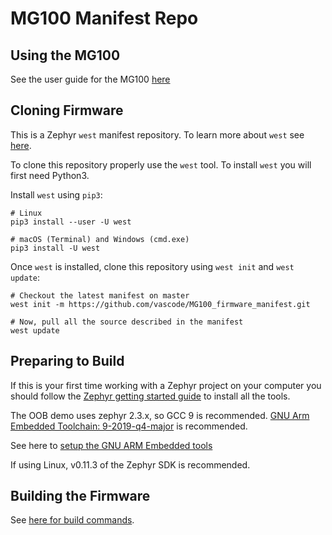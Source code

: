 # MG100 Manifest Repo

## Using the MG100

See the user guide for the MG100 [here](https://github.com/LairdCP/MG100_firmware/blob/master/README.md)

## Cloning Firmware

This is a Zephyr `west` manifest repository. To learn more about `west` see [here](https://docs.zephyrproject.org/latest/guides/west/index.html).

To clone this repository properly use the `west` tool. To install `west` you will first need Python3.

Install `west` using `pip3`:

```
# Linux
pip3 install --user -U west

# macOS (Terminal) and Windows (cmd.exe)
pip3 install -U west
```

Once `west` is installed, clone this repository using `west init` and `west update`:

```
# Checkout the latest manifest on master
west init -m https://github.com/vascode/MG100_firmware_manifest.git

# Now, pull all the source described in the manifest
west update
```

## Preparing to Build

If this is your first time working with a Zephyr project on your computer you should follow the [Zephyr getting started guide](https://docs.zephyrproject.org/latest/getting_started/index.html#) to install all the tools.

The OOB demo uses zephyr 2.3.x, so GCC 9 is recommended.
[GNU Arm Embedded Toolchain: 9-2019-q4-major](https://developer.arm.com/tools-and-software/open-source-software/developer-tools/gnu-toolchain/gnu-rm/downloads) is recommended.

See here to [setup the GNU ARM Embedded tools](https://docs.zephyrproject.org/2.3.0/getting_started/toolchain_3rd_party_x_compilers.html#gnu-arm-embedded)

If using Linux, v0.11.3 of the Zephyr SDK is recommended.

## Building the Firmware

See [here for build commands](https://github.com/LairdCP/MG100_firmware/blob/master/docs/readme_ltem_aws.md#building-the-firmware).
